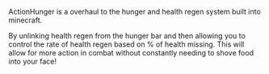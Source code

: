 ActionHunger is a overhaul to the hunger and health regen system built into minecraft.

By unlinking health regen from the hunger bar and then allowing you to control the rate of health regen based on % of health missing.
This will allow for more action in combat without constantly needing to shove food into your face!

